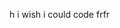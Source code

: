 h
i wish i could code frfr

  
<!---
DaDoge925/DaDoge925 is a ✨ special ✨ repository because its `README.md` (this file) appears on your GitHub profile. (were lying)
You can click the Preview link to take a look at your changes.
--->

